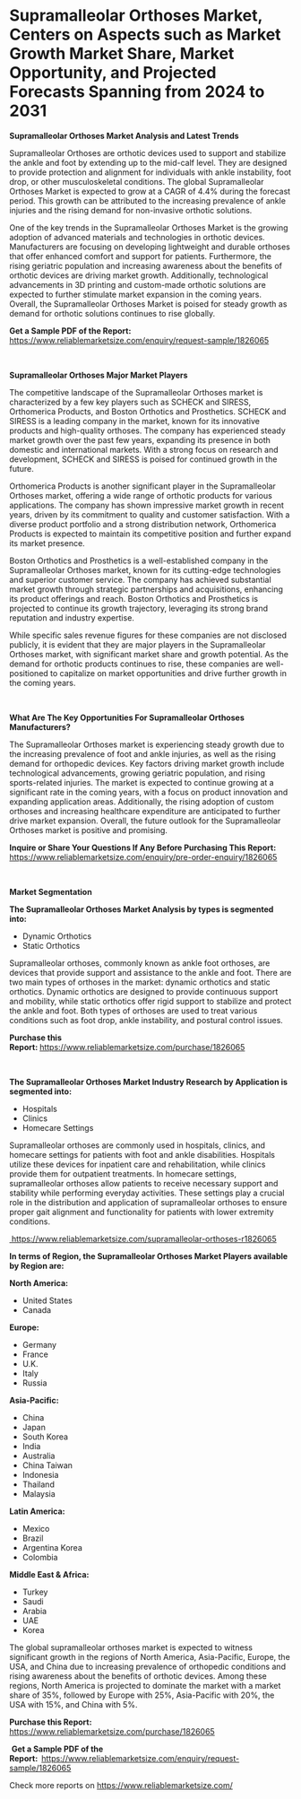 <p><h1>Supramalleolar Orthoses Market, Centers on Aspects such as Market Growth Market Share, Market Opportunity, and Projected Forecasts Spanning from 2024 to 2031</h1></p><p><strong>Supramalleolar Orthoses Market Analysis and Latest Trends</strong></p>
<p><p>Supramalleolar Orthoses are orthotic devices used to support and stabilize the ankle and foot by extending up to the mid-calf level. They are designed to provide protection and alignment for individuals with ankle instability, foot drop, or other musculoskeletal conditions. The global Supramalleolar Orthoses Market is expected to grow at a CAGR of 4.4% during the forecast period. This growth can be attributed to the increasing prevalence of ankle injuries and the rising demand for non-invasive orthotic solutions.</p><p>One of the key trends in the Supramalleolar Orthoses Market is the growing adoption of advanced materials and technologies in orthotic devices. Manufacturers are focusing on developing lightweight and durable orthoses that offer enhanced comfort and support for patients. Furthermore, the rising geriatric population and increasing awareness about the benefits of orthotic devices are driving market growth. Additionally, technological advancements in 3D printing and custom-made orthotic solutions are expected to further stimulate market expansion in the coming years. Overall, the Supramalleolar Orthoses Market is poised for steady growth as demand for orthotic solutions continues to rise globally.</p></p>
<p><strong>Get a Sample PDF of the Report:&nbsp;</strong> <a href="https://www.reliablemarketsize.com/enquiry/request-sample/1826065">https://www.reliablemarketsize.com/enquiry/request-sample/1826065</a></p>
<p>&nbsp;</p>
<p><strong>Supramalleolar Orthoses Major Market Players</strong></p>
<p><p>The competitive landscape of the Supramalleolar Orthoses market is characterized by a few key players such as SCHECK and SIRESS, Orthomerica Products, and Boston Orthotics and Prosthetics. SCHECK and SIRESS is a leading company in the market, known for its innovative products and high-quality orthoses. The company has experienced steady market growth over the past few years, expanding its presence in both domestic and international markets. With a strong focus on research and development, SCHECK and SIRESS is poised for continued growth in the future.</p><p>Orthomerica Products is another significant player in the Supramalleolar Orthoses market, offering a wide range of orthotic products for various applications. The company has shown impressive market growth in recent years, driven by its commitment to quality and customer satisfaction. With a diverse product portfolio and a strong distribution network, Orthomerica Products is expected to maintain its competitive position and further expand its market presence.</p><p>Boston Orthotics and Prosthetics is a well-established company in the Supramalleolar Orthoses market, known for its cutting-edge technologies and superior customer service. The company has achieved substantial market growth through strategic partnerships and acquisitions, enhancing its product offerings and reach. Boston Orthotics and Prosthetics is projected to continue its growth trajectory, leveraging its strong brand reputation and industry expertise.</p><p>While specific sales revenue figures for these companies are not disclosed publicly, it is evident that they are major players in the Supramalleolar Orthoses market, with significant market share and growth potential. As the demand for orthotic products continues to rise, these companies are well-positioned to capitalize on market opportunities and drive further growth in the coming years.</p></p>
<p>&nbsp;</p>
<p><strong>What Are The Key Opportunities For Supramalleolar Orthoses Manufacturers?</strong></p>
<p><p>The Supramalleolar Orthoses market is experiencing steady growth due to the increasing prevalence of foot and ankle injuries, as well as the rising demand for orthopedic devices. Key factors driving market growth include technological advancements, growing geriatric population, and rising sports-related injuries. The market is expected to continue growing at a significant rate in the coming years, with a focus on product innovation and expanding application areas. Additionally, the rising adoption of custom orthoses and increasing healthcare expenditure are anticipated to further drive market expansion. Overall, the future outlook for the Supramalleolar Orthoses market is positive and promising.</p></p>
<p><strong>Inquire or Share Your Questions If Any Before Purchasing This Report:</strong> <a href="https://www.reliablemarketsize.com/enquiry/pre-order-enquiry/1826065">https://www.reliablemarketsize.com/enquiry/pre-order-enquiry/1826065</a></p>
<p>&nbsp;</p>
<p><strong>Market Segmentation</strong></p>
<p><strong>The Supramalleolar Orthoses Market Analysis by types is segmented into:</strong></p>
<p><ul><li>Dynamic Orthotics</li><li>Static Orthotics</li></ul></p>
<p><p>Supramalleolar orthoses, commonly known as ankle foot orthoses, are devices that provide support and assistance to the ankle and foot. There are two main types of orthoses in the market: dynamic orthotics and static orthotics. Dynamic orthotics are designed to provide continuous support and mobility, while static orthotics offer rigid support to stabilize and protect the ankle and foot. Both types of orthoses are used to treat various conditions such as foot drop, ankle instability, and postural control issues.</p></p>
<p><strong>Purchase this Report:&nbsp;</strong><a href="https://www.reliablemarketsize.com/purchase/1826065">https://www.reliablemarketsize.com/purchase/1826065</a></p>
<p>&nbsp;</p>
<p><strong>The Supramalleolar Orthoses Market Industry Research by Application is segmented into:</strong></p>
<p><ul><li>Hospitals</li><li>Clinics</li><li>Homecare Settings</li></ul></p>
<p><p>Supramalleolar orthoses are commonly used in hospitals, clinics, and homecare settings for patients with foot and ankle disabilities. Hospitals utilize these devices for inpatient care and rehabilitation, while clinics provide them for outpatient treatments. In homecare settings, supramalleolar orthoses allow patients to receive necessary support and stability while performing everyday activities. These settings play a crucial role in the distribution and application of supramalleolar orthoses to ensure proper gait alignment and functionality for patients with lower extremity conditions.</p></p>
<p><a href="https://www.reliablemarketsize.com/supramalleolar-orthoses-r1826065">&nbsp;https://www.reliablemarketsize.com/supramalleolar-orthoses-r1826065</a></p>
<p><strong>In terms of Region, the Supramalleolar Orthoses Market Players available by Region are:</strong></p>
<p>
    <p> <strong> North America: </strong>
        <ul>
            <li>United States</li>
            <li>Canada</li>
        </ul>
        </p> 
    <p> <strong> Europe: </strong>
        <ul>
            <li>Germany</li>
            <li>France</li>
            <li>U.K.</li>
            <li>Italy</li>
            <li>Russia</li>
        </ul>
        </p> 
    <p> <strong> Asia-Pacific: </strong>
        <ul>
            <li>China</li>
            <li>Japan</li>
            <li>South Korea</li>
            <li>India</li>
            <li>Australia</li>
            <li>China Taiwan</li>
            <li>Indonesia</li>
            <li>Thailand</li>
            <li>Malaysia</li>
        </ul>
        </p> 
    <p> <strong> Latin America: </strong>
        <ul>
            <li>Mexico</li>
            <li>Brazil</li>
            <li>Argentina Korea</li>
            <li>Colombia</li>
        </ul>
        </p> 
    <p> <strong> Middle East & Africa: </strong>
        <ul>
            <li>Turkey</li>
            <li>Saudi</li>
            <li>Arabia</li>
            <li>UAE</li>
            <li>Korea</li>
        </ul>
    </p>
    </p>
<p><p>The global supramalleolar orthoses market is expected to witness significant growth in the regions of North America, Asia-Pacific, Europe, the USA, and China due to increasing prevalence of orthopedic conditions and rising awareness about the benefits of orthotic devices. Among these regions, North America is projected to dominate the market with a market share of 35%, followed by Europe with 25%, Asia-Pacific with 20%, the USA with 15%, and China with 5%.</p></p>
<p><strong>Purchase this Report: </strong><a href="https://www.reliablemarketsize.com/purchase/1826065">https://www.reliablemarketsize.com/purchase/1826065</a></p>
<p>&nbsp;<strong>Get a Sample PDF of the Report:&nbsp;&nbsp;</strong><a href="https://www.reliablemarketsize.com/enquiry/request-sample/1826065">https://www.reliablemarketsize.com/enquiry/request-sample/1826065</a></p>
<p><strong></strong></p>
<p>Check more reports on <a href="https://www.reliablemarketsize.com/">https://www.reliablemarketsize.com/</a></p>